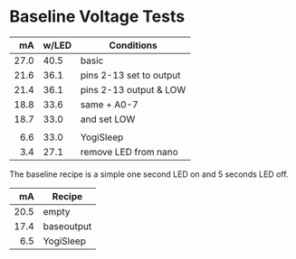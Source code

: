 
# Baseline Voltage Tests #


|   mA | w/LED | Conditions              |
| ---: | ----- | ----------------------- |
| 27.0 | 40.5  | basic                   |
| 21.6 | 36.1  | pins 2-13 set to output |
| 21.4 | 36.1  | pins 2-13 output & LOW  |
| 18.8 | 33.6  | same + A0-7             |
| 18.7 | 33.0  | and set LOW             |
|      |       |                         |
|  6.6 | 33.0  | YogiSleep               |
|  3.4 | 27.1  | remove LED from nano    |


The baseline recipe is a simple one second LED on and
5 seconds LED off.

|   mA | Recipe     |
| ---: | ---------- |
| 20.5 | empty      |
| 17.4 | baseoutput |
|  6.5 | YogiSleep  |
